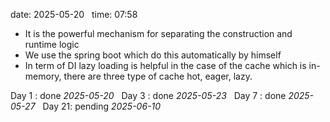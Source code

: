 date: 2025-05-20  
time: 07:58  

- It is the powerful mechanism for separating the construction  and runtime logic 
- We use the spring boot which do this automatically by himself
- In term of DI lazy loading is helpful in the case of the cache which is in-memory, there are three type of cache hot, eager, lazy.

Day 1 : done *2025-05-20*  
Day 3 : done *2025-05-23*  
Day 7 : done *2025-05-27*  
Day 21: pending *2025-06-10*